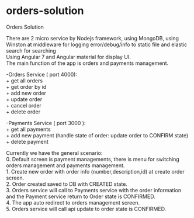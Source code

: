 # orders-solution
Orders Solution 

There are 2 micro service by Nodejs framework, using MongoDB, using Winston at middleware for logging error/debug/info to static file and elastic search for searching <br/>
Using Angular 7 and Angular material for display UI. <br/>
The main function of the app is orders and payments management.<br/>

-Orders Service ( port 4000): <br/>
    + get all orders <br/>
    + get order by id <br/>
    + add new order <br/>
    + update order <br/>
    + cancel order <br/>
    + delete order <br/>

-Payments Service ( port 3000 ): <br/>
    + get all payments <br/>
    + add new payment (handle state of order: update order to CONFIRM state) <br/>
    + delete payment <br/>

Currently we have the general scenario:  <br/>
    0. Default screen is payment managements, there is menu for switching orders management and payments management. <br/>
    1. Create new order with order info (number,description,id) at create order screen. <br/>
    2. Order created saved to DB with CREATED state.<br/>
    3. Orders service will call to Payments service with the order information and the Payment service return to Order state is CONFIRMED.<br/>
    4. The app auto redirect to orders management screen.<br/>
    5. Orders service will call api update to order state is CONFIRMED.<br/>
